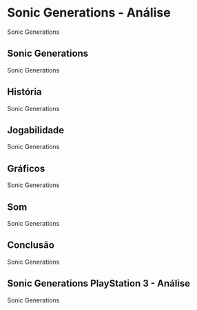 ---
---

# Sonic Generations - Análise

Sonic Generations

## Sonic Generations

Sonic Generations

## História

Sonic Generations

## Jogabilidade

Sonic Generations

## Gráficos

Sonic Generations

## Som

Sonic Generations

## Conclusão

Sonic Generations

## Sonic Generations PlayStation 3 - Análise

Sonic Generations
